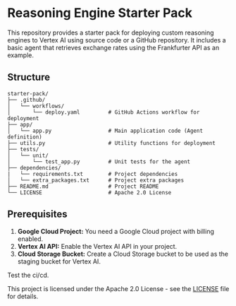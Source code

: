 # Reasoning Engine Starter Pack

This repository provides a starter pack for deploying custom reasoning engines to Vertex AI using source code or a GitHub repository. It includes a basic agent that retrieves exchange rates using the Frankfurter API as an example.

## Structure

```
starter-pack/
├── .github/
│   └── workflows/
│       └── deploy.yaml         # GitHub Actions workflow for deployment
├── app/
│   └── app.py                  # Main application code (Agent definition)
├── utils.py                    # Utility functions for deployment
├── tests/
│   └── unit/
│       └── test_app.py         # Unit tests for the agent
├── dependencies/
|   └── requirements.txt        # Project dependencies
│   └── extra_packages.txt      # Project extra packages
├── README.md                   # Project README
└── LICENSE                     # Apache 2.0 License
```

## Prerequisites

1.  **Google Cloud Project:** You need a Google Cloud project with billing enabled.
2.  **Vertex AI API:** Enable the Vertex AI API in your project.
3.  **Cloud Storage Bucket:** Create a Cloud Storage bucket to be used as the staging bucket for Vertex AI.

Test the ci/cd.

This project is licensed under the Apache 2.0 License - see the [LICENSE](LICENSE) file for details.
